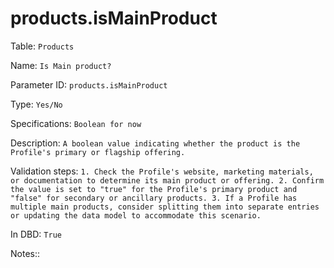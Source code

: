 # products.isMainProduct

Table: ```Products```

Name: ```Is Main product?```

Parameter ID: ```products.isMainProduct```

Type: ```Yes/No```

Specifications: ```Boolean for now```

Description: ```A boolean value indicating whether the product is the Profile's primary or flagship offering.```

Validation steps: ```1. Check the Profile's website, marketing materials, or documentation to determine its main product or offering.
2. Confirm the value is set to "true" for the Profile's primary product and "false" for secondary or ancillary products.
3. If a Profile has multiple main products, consider splitting them into separate entries or updating the data model to accommodate this scenario.```

In DBD: ```True```

Notes:: 

